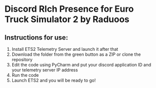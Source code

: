 # Discord RIch Presence for Euro Truck Simulator 2 by Raduoos

## Instructions for use:

1. Install ETS2 Telemetry Server and launch it after that
2. Download the folder from the green button as a ZIP or clone the repository
3. Edit the code using PyCharm and put your discord application ID and your telemetry server IP address
4. Run the code
5. Launch ETS2 and you will be ready to go!
